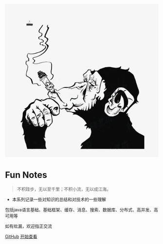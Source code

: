 
<style> 
.cover-main img{ 
	width: 180px;
}
</style>
![logo](logo.jpeg)

# Fun Notes

> 不积跬步，无以至千里；不积小流，无以成江海。

- 本系列记录一些对知识的总结和对技术的一些理解

包括java语言基础、基础框架、缓存、消息、搜索、数据库、分布式、高并发、高可用等

如有纰漏，欢迎指正交流



[GitHub](https://github.com/funye/funye.github.io)
[开始查看](README.md)

<!-- 背景图片 -->
<!-- ![](_media/bg.png) -->

<!-- 背景色 -->
<!-- ![color]() -->
